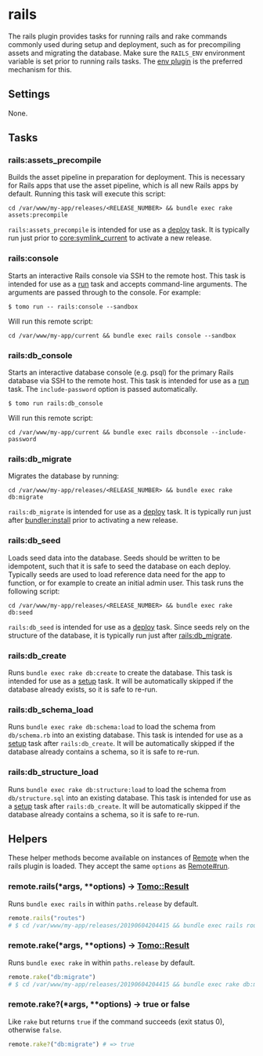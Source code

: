 # rails

The rails plugin provides tasks for running rails and rake commands commonly used during setup and deployment, such as for precompiling assets and migrating the database. Make sure the `RAILS_ENV` environment variable is set prior to running rails tasks. The [env plugin](env.md) is the preferred mechanism for this.

## Settings

None.

## Tasks

### rails:assets_precompile

Builds the asset pipeline in preparation for deployment. This is necessary for Rails apps that use the asset pipeline, which is all new Rails apps by default. Running this task will execute this script:

```
cd /var/www/my-app/releases/<RELEASE_NUMBER> && bundle exec rake assets:precompile
```

`rails:assets_precompile` is intended for use as a [deploy](../commands/deploy.md) task. It is typically run just prior to [core:symlink_current](core.md#coresymlink_current) to activate a new release.

### rails:console

Starts an interactive Rails console via SSH to the remote host. This task is intended for use as a [run](../commands/run.md) task and accepts command-line arguments. The arguments are passed through to the console. For example:

```
$ tomo run -- rails:console --sandbox
```

Will run this remote script:

```
cd /var/www/my-app/current && bundle exec rails console --sandbox
```

### rails:db_console

Starts an interactive database console (e.g. psql) for the primary Rails database via SSH to the remote host. This task is intended for use as a [run](../commands/run.md) task. The `include-password` option is passed automatically.

```
$ tomo run rails:db_console
```

Will run this remote script:

```
cd /var/www/my-app/current && bundle exec rails dbconsole --include-password
```

### rails:db_migrate

Migrates the database by running:

```
cd /var/www/my-app/releases/<RELEASE_NUMBER> && bundle exec rake db:migrate
```

`rails:db_migrate` is intended for use as a [deploy](../commands/deploy.md) task. It is typically run just after [bundler:install](bundler.md#bundlerinstall) prior to activating a new release.

### rails:db_seed

Loads seed data into the database. Seeds should be written to be idempotent, such that it is safe to seed the database on each deploy. Typically seeds are used to load reference data need for the app to function, or for example to create an initial admin user. This task runs the following script:

```
cd /var/www/my-app/releases/<RELEASE_NUMBER> && bundle exec rake db:seed
```

`rails:db_seed` is intended for use as a [deploy](../commands/deploy.md) task. Since seeds rely on the structure of the database, it is typically run just after [rails:db_migrate](#railsdb_migrate).

### rails:db_create

Runs `bundle exec rake db:create` to create the database. This task is intended for use as a [setup](../commands/setup.md) task. It will be automatically skipped if the database already exists, so it is safe to re-run.

### rails:db_schema_load

Runs `bundle exec rake db:schema:load` to load the schema from `db/schema.rb` into an existing database. This task is intended for use as a [setup](../commands/setup.md) task after `rails:db_create`. It will be automatically skipped if the database already contains a schema, so it is safe to re-run.

### rails:db_structure_load

Runs `bundle exec rake db:structure:load` to load the schema from `db/structure.sql` into an existing database. This task is intended for use as a [setup](../commands/setup.md) task after `rails:db_create`. It will be automatically skipped if the database already contains a schema, so it is safe to re-run.

## Helpers

These helper methods become available on instances of [Remote](../api/Remote.md) when the rails plugin is loaded. They accept the same `options` as [Remote#run](../api/Remote.md#run42command-4242options-tomoresult).

### remote.rails(\*args, \*\*options) → [Tomo::Result](../api/Result.md)

Runs `bundle exec rails` in within `paths.release` by default.

```ruby
remote.rails("routes")
# $ cd /var/www/my-app/releases/20190604204415 && bundle exec rails routes
```

### remote.rake(\*args, \*\*options) → [Tomo::Result](../api/Result.md)

Runs `bundle exec rake` in within `paths.release` by default.

```ruby
remote.rake("db:migrate")
# $ cd /var/www/my-app/releases/20190604204415 && bundle exec rake db:migrate
```

### remote.rake?(\*args, \*\*options) → true or false

Like `rake` but returns `true` if the command succeeds (exit status 0), otherwise `false`.

```ruby
remote.rake?("db:migrate") # => true
```
